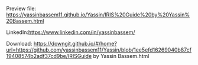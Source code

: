Preview file: https://yassinbassem11.github.io/Yassin/IRIS%20Guide%20by%20Yassin%20Bassem.html

LinkedIn:https://www.linkedin.com/in/yassinbassem/

Download: https://downgit.github.io/#/home?url=https://github.com/yassinbassem11/Yassin/blob/1ee5efd16269040b87cf19408574b2adf37cd9be/IRISGuide by Yassin Bassem.html

